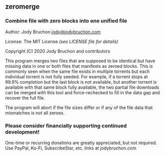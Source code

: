 ## zeromerge

### Combine file with zero blocks into one unified file

Author: Jody Bruchon <jody@jodybruchon.com>

License: The MIT License _(see LICENSE file for details)_

Copyright (C) 2020 Jody Bruchon and contributors

This program merges two files that are supposed to be identical but have
missing data in one or both files that manifests as zeroed blocks. This
is commonly seen when the same file exists in multiple torrents but each
individual torrent is not fully seeded. For example, if a torrent stops at
99.9% completion but the last block is not available, but another torrent
is available with that same block fully available, the two partial file
downloads can be merged with this tool and force-rechecked to fill in the
data gap and recover the full file.

The program will abort if the file sizes differ or if any of the file data
that mismatches is not all zeroes.

### Please consider financially supporting continued development!

One-time or recurring donations are greatly appreciated, but not required.
Use PayPal, Ko-Fi, SubscribeStar, etc. links at jodybruchon.com
